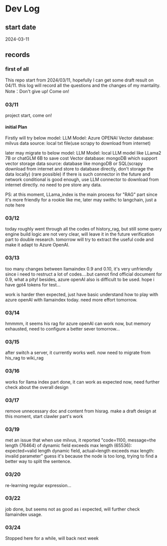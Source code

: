 # Dev Log

## start date

2024-03-11

## records

### first of all

This repo start from 2024/03/11, hopefully I can get some draft result on 04/11. this log will record all the questions and the changes of my mantality.
Note：Don't give up! Come on!

### 03/11

project start, come on!

#### initial Plan

Firstly will try below model:
LLM Model: Azure OPENAI
Vector database: milvus
data source: local txt file(use scrapy to download from internet)

later may migrate to below model:
LLM Model: local LLM model like LLama2 7B or chatGLM 6B to save cost
Vector database: mongoDB which support vector storage
data source: database like mongoDB or SQL(scrapy download from internet and store to database directly, don't storage the data locally)
             (rare possible) if there is such connector in the future and network conditional is good enough, use LLM connector to download from internet directly. no need to pre store any data.

PS: at this moment, LLama_index is the main process for "RAG" part since it's more friendly for a rookie like me, later may swithc to langchain, just a note here

### 03/12

today roughly went through all the codes of history_rag, but still some query engine build logic are not very clear, will leave it in the future verification part to double research.
tomorrow will try to extract the useful code and make it adapt to Azure OpenAI.

### 03/13

too many changes between llamaindex 0.9 and 0.10, it's very unfriendly since i need to restruct a lot of codes....but cannot find official document for 0.9, what a pity!
besides, azure openAI also is difficult to be used. hope i have gpt4 tokens for test...

work is harder then expected, just have basic understand how to play with azure openAI with llamaindex today. need more effort tomorrow.

### 03/14

hmmmm, it seems his rag for azure openAI can work now, but memory exhausted, need to configure a better sever tomorrow...

### 03/15

after switch a server, it currently works well.
now need to migrate from his_rag to wiki_rag

### 03/16

works for llama index part done, it can work as expected now, need further check about the overall design

### 03/17

remove unnecessary doc and content from hisrag.
make a draft design at this moment, start clawler part's work

### 03/19

met an issue that when use milvus, it reported "code=1100, message=the length (76464) of dynamic field exceeds max length (65536): expected=valid length dynamic field, actual=length exceeds max length: invalid parameter"
guess it's because the node is too long, trying to find a better way to split the sentence.

### 03/20

re-learning regular expression...

### 03/22

job done, but seems not as good as i expected, will further check llamaindex usage.

### 03/24

Stopped here for a while, will back next week
